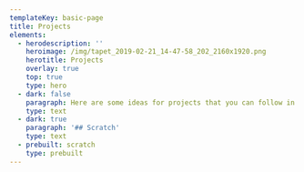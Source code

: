 ```yaml
---
templateKey: basic-page
title: Projects
elements:
  - herodescription: ''
    heroimage: /img/tapet_2019-02-21_14-47-58_202_2160x1920.png
    herotitle: Projects
    overlay: true
    top: true
    type: hero
  - dark: false
    paragraph: Here are some ideas for projects that you can follow in your code club.
    type: text
  - dark: true
    paragraph: '## Scratch'
    type: text
  - prebuilt: scratch
    type: prebuilt
---
```


